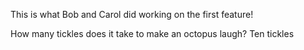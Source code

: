 This is what Bob and Carol did working on the first feature!

How many tickles does it take to make an octopus laugh?
Ten tickles
